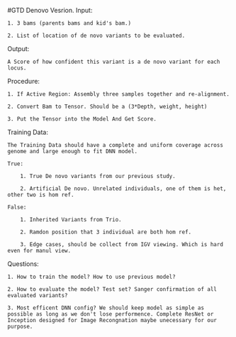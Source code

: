 #GTD Denovo Vesrion.
Input: 

	1. 3 bams (parents bams and kid's bam.)
	
	2. List of location of de novo variants to be evaluated.

Output: 

	A Score of how confident this variant is a de novo variant for each locus.

Procedure:

	1. If Active Region: Assembly three samples together and re-alignment. 
	
	2. Convert Bam to Tensor. Should be a (3*Depth, weight, height)
	
	3. Put the Tensor into the Model And Get Score.

Training Data:

	The Training Data should have a complete and uniform coverage across genome and large enough to fit DNN model.

	True:
	
		1. True De novo variants from our previous study.
		
		2. Artificial De novo. Unrelated individuals, one of them is het, other two is hom ref. 
		
	False:
	
		1. Inherited Variants from Trio.
		
		2. Ramdon position that 3 individual are both hom ref.
		
		3. Edge cases, should be collect from IGV viewing. Which is hard even for manul view. 
		

	
Questions:

	1. How to train the model? How to use previous model?
	
	2. How to evaluate the model? Test set? Sanger confirmation of all evaluated variants?
	
	3. Most efficent DNN config? We should keep model as simple as possible as long as we don't lose performence. Complete ResNet or Inception designed for Image Recongnation maybe unecessary for our purpose. 
